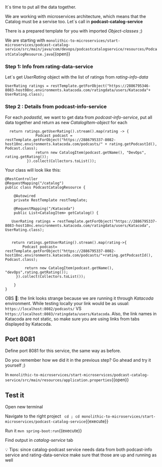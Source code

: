 It´s time to put all the data together.

We are working with microservices architecture, which means that the Catalog must be a servise too. Let´s call in **podcast-catalog-service**

There is a prepared template for you with imported *Object-classes* ;)

We are starting with  `monolithic-to-microservices/start-microservices/podcast-catalog-service/src/main/java/com/devops/podcastcatalogservice/resources/PodcastCatalogResource.java`{{open}}

### Step 1: Info from rating-data-service

Let´s get *UserRating* object with the list of ratings from *rating-info-data*

```
UserRating ratings = restTemplate.getForObject("https://2886795346-8083-host08nc.environments.katacoda.com/ratingdata/users/Katacoda"+ UserRating.class);   

```

### Step 2 : Details from podcast-info-service

For each *podastId*, we want to get data from *podcast-info-service*, put all data together and return as new *CatalogItem-object* for each 

```
  return ratings.getUserRating().stream().map(rating -> {
              Podcast podcast = restTemplate.getForObject("https://2886795337-8082-host10nc.environments.katacoda.com/podcasts/" + rating.getPodcastId(), Podcast.class);
              return new CatalogItem(podcast.getName(), "DevOps", rating.getRating());
          }).collect(Collectors.toList());

```
Your class will look like this:

```
@RestController
@RequestMapping("/catalog")
public class PodcastCatalogResource {

    @Autowired
    private RestTemplate restTemplate;

    @RequestMapping("/Katacoda") 
    public List<CatalogItem> getCatalog() {

   UserRating ratings = restTemplate.getForObject("https://2886795337-8083-host10nc.environments.katacoda.com/ratingdata/users/Katacoda", UserRating.class);


   return ratings.getUserRating().stream().map(rating->{
        Podcast podcast= restTemplate.getForObject("https://2886795337-8082-host10nc.environments.katacoda.com/podcasts/"+rating.getPodcastId(), Podcast.class);
        
         return new CatalogItem(podcast.getName(), "devOps",rating.getRating());
     }).collect(Collectors.toList());
          
    }
}
```

OBS 👾: the link looks strange because we are running it through *Katacoda* environment. While testing locally your link would be as usual: `https://localhost:8082/podcasts/` VS `https://localhost:8083/ratingdata/users/Katacoda`. Also, the link names in Katacoda are not static, so make sure you are using links from tabs displayed by Katacoda.


## Port 8081

Define port 8081 for this service, the same way as before.

Do you remember how we did it in the previous step? Go ahead and try it yourself ;) 

In `monolithic-to-microservices/start-microservices/podcast-catalog-service/src/main/resources/application.properties`{{open}} 

## Test it 

Open new terminal

Navigate to the right project ` cd ; cd monolithic-to-microservices/start-microservices/podcast-catalog-service`{{execute}}

Run it `mvn spring-boot:run`{{execute}}

Find output in *catalog-service* tab

💡 Tips: since catalog-podcast service needs data from both podcast-info service and rating-data-service make sure that those are up and running as well 